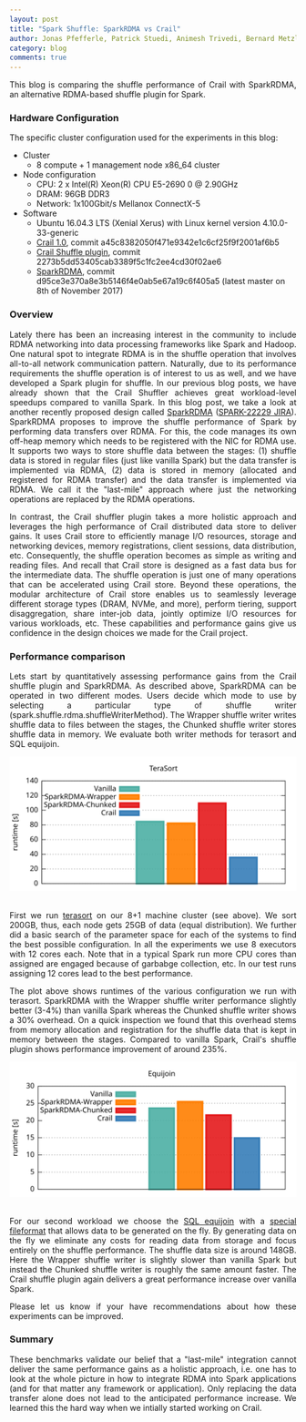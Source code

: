 ```yaml
---
layout: post
title: "Spark Shuffle: SparkRDMA vs Crail"
author: Jonas Pfefferle, Patrick Stuedi, Animesh Trivedi, Bernard Metzler, Adrian Schuepbach
category: blog
comments: true
---
```


<div style="text-align: justify">
<p>
This blog is comparing the shuffle performance of Crail with SparkRDMA, an alternative RDMA-based shuffle plugin for Spark.
</p>
</div>

### Hardware Configuration

The specific cluster configuration used for the experiments in this blog:

* Cluster
  * 8 compute + 1 management node x86_64 cluster
* Node configuration
  * CPU: 2 x Intel(R) Xeon(R) CPU E5-2690 0 @ 2.90GHz
  * DRAM: 96GB DDR3
  * Network: 1x100Gbit/s Mellanox ConnectX-5
* Software
  * Ubuntu 16.04.3 LTS (Xenial Xerus) with Linux kernel version 4.10.0-33-generic
  * <a href="https://github.com/zrlio/crail">Crail 1.0</a>, commit a45c8382050f471e9342e1c6cf25f9f2001af6b5
  * <a href="">Crail Shuffle plugin</a>, commit 2273b5dd53405cab3389f5c1fc2ee4cd30f02ae6 
  * <a href="https://github.com/Mellanox/SparkRDMA">SparkRDMA</a>, commit d95ce3e370a8e3b5146f4e0ab5e67a19c6f405a5 (latest master on 8th of November 2017)

### Overview
<div style="text-align: justify">
<p>
Lately there has been an increasing interest in the community to include RDMA networking into data processing frameworks like Spark and Hadoop. One natural spot to integrate RDMA is in the shuffle operation that involves all-to-all network communication pattern. Naturally, due to its performance requirements the shuffle operation is of interest to us as well, and we have developed a Spark plugin for shuffle. In our previous blog posts, we have already shown that the Crail Shuffler achieves great workload-level speedups compared to vanilla Spark. In this blog post, we take a look at another recently proposed design called <a href="https://github.com/Mellanox/SparkRDMA">SparkRDMA</a> (<a href="https://issues.apache.org/jira/browse/SPARK-22229">SPARK-22229 JIRA</a>). SparkRDMA proposes to improve the shuffle performance of Spark by performing data transfers over RDMA. For this, the code manages its own off-heap memory which needs to be registered with the NIC for RDMA use. It supports two ways to store shuffle data between the stages: (1) shuffle data is stored in regular files (just like vanilla Spark) but the data transfer is implemented via RDMA, (2) data is stored in memory (allocated and registered for RDMA transfer) and the data transfer is implemented via RDMA. We call it the "last-mile" approach where just the networking operations are replaced by the RDMA operations.
</p>
<p>
In contrast, the Crail shuffler plugin takes a more holistic approach and leverages the high performance of Crail distributed data store to deliver gains. It uses Crail store to efficiently manage I/O resources, storage and networking devices, memory registrations, client sessions, data distribution, etc. Consequently, the shuffle operation becomes as simple as writing and reading files. And recall that Crail store is designed as a fast data bus for the intermediate data. The shuffle operation is just one of many operations that can be accelerated using Crail store. Beyond these operations, the modular architecture of Crail store enables us to seamlessly leverage different storage types (DRAM, NVMe, and more), perform tiering, support disaggregation, share inter-job data, jointly optimize I/O resources for various workloads, etc. These capabilities and performance gains give us confidence in the design choices we made for the Crail project.
</p>
</div>

### Performance comparison
<div style="text-align: justify">
<p>Lets start by quantitatively assessing performance gains from the Crail shuffle plugin and SparkRDMA. As described above, SparkRDMA can be operated in two different modes. Users decide which mode to use by selecting a particular type of shuffle writer (spark.shuffle.rdma.shuffleWriterMethod). The Wrapper shuffle writer writes shuffle data to files between the stages, the Chunked shuffle writer stores shuffle data in memory. We evaluate both writer methods for terasort and SQL equijoin.
</p>
</div>
<div style="text-align:center"><img src ="/img/blog/rdma-shuffle/terasort.svg" width="550"/></div>
<br>
<div style="text-align: justify">
<p>
First we run <a href="https://github.com/zrlio/crail-spark-terasort">terasort</a> on our 8+1 machine cluster (see above). We sort 200GB, thus, each node gets 25GB of data (equal distribution). We further did a basic search of the parameter space for each of the systems to find the best possible configuration. In all the experiments we use 8 executors with 12 cores each. Note that in a typical Spark run more CPU cores than assigned are engaged because of garbabge collection, etc. In our test runs assigning 12 cores lead to the best performance.
</p>
<p>
The plot above shows runtimes of the various configuration we run with terasort. SparkRDMA with the Wrapper shuffle writer performance slightly better (3-4%) than vanilla Spark whereas the Chunked shuffle writer shows a 30% overhead. On a quick inspection we found that this overhead stems from memory allocation and registration for the shuffle data that is kept in memory between the stages. Compared to vanilla Spark, Crail's shuffle plugin shows performance improvement of around 235%.
</p>
</div>
<div style="text-align:center"><img src ="/img/blog/rdma-shuffle/sql.svg" width="550"/></div>
<br>

<div style="text-align: justify">
<p>
For our second workload we choose the <a href="https://github.com/zrlio/sql-benchmarks">SQL equijoin</a> with a <a href="https://github.com/zrlio/spark-nullio-fileformat">special fileformat</a> that allows data to be generated on the fly. By generating data on the fly we eliminate any costs for reading data from storage and focus entirely on the shuffle performance. The shuffle data size is around 148GB. Here the Wrapper shuffle writer is slightly slower than vanilla Spark but instead the Chunked shuffle writer is roughly the same amount faster. The Crail shuffle plugin again delivers a great performance increase over vanilla Spark.
</p>
</div>

<div style="text-align: justify">
<p>Please let us know if your have recommendations about how these experiments can be improved.</p>
</div>

### Summary

<div style="text-align: justify">
<p>
These benchmarks validate our belief that a "last-mile" integration cannot deliver the same performance gains as a holistic approach, i.e. one has to look at the whole picture in how to integrate RDMA into Spark applications (and for that matter any framework or application). Only replacing the data transfer alone does not lead to the anticipated performance increase. We learned this the hard way when we intially started working on Crail.
</p>

</div>

